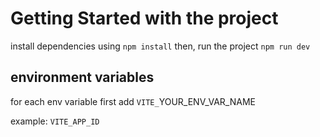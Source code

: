 # Getting Started with the project

install dependencies using `npm install` then,
run the project `npm run dev`


## environment variables

for each env variable first add `VITE_`YOUR_ENV_VAR_NAME

example: `VITE_APP_ID`